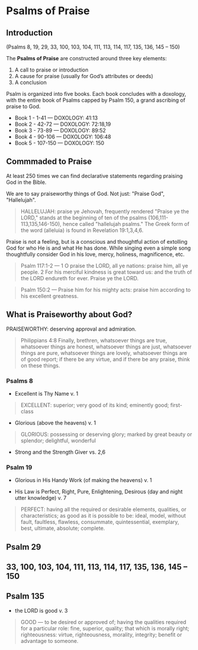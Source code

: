 # Psalms of Praise

## Introduction

(Psalms 8, 19, 29, 33, 100, 103, 104, 111, 113, 114, 117, 135, 136, 145 – 150)

The **Psalms of Praise** are constructed around three key elements: 

1. A call to praise or introduction
2. A cause for praise (usually for God’s attributes or deeds)
3. A conclusion

Psalm is organized into five books. Each book concludes with a doxology, with the entire book of Psalms capped by Psalm 150, a grand ascribing of praise to God.

- Book 1 - 1-41 &mdash; DOXOLOGY: 41:13  
- Book 2 - 42-72 &mdash; DOXOLOGY:  72:18,19 
- Book 3 - 73-89  &mdash; DOXOLOGY:  89:52
- Book 4 - 90-106 &mdash; DOXOLOGY:  106:48
- Book 5 - 107-150 &mdash; DOXOLOGY:  150

## Commmaded to Praise

At least 250 times we can find declarative statements regarding praising God in the Bible.

We are to say praiseworthy things of God. Not just: "Praise God", "Hallelujah".

> HALLELUJAH: praise ye Jehovah, frequently rendered "Praise ye the LORD," stands at the beginning of ten of the psalms (106,111-113,135,146-150), hence called "hallelujah psalms." The Greek form of the word (alleluia) is found in Revelation 19:1,3,4,6.

Praise is not a feeling, but is a conscious and thoughtful action of extolling God for who He is and what He has done. While singing even a simple song thoughtfully consider God in his love, mercy, holiness, magnificence, etc.

> Psalm 117:1-2 &mdash; 1 O praise the LORD, all ye nations: praise him, all ye people.
2 For his merciful kindness is great toward us: and the truth of the LORD endureth for ever. Praise ye the LORD.

> Psalm 150:2 &mdash; Praise him for his mighty acts: praise him according to his excellent greatness.

## What is Praiseworthy about God?

PRAISEWORTHY: deserving approval and admiration.

> Philippians 4:8 Finally, brethren, whatsoever things are true, whatsoever things are honest, whatsoever things are just, whatsoever things are pure, whatsoever things are lovely, whatsoever things are of good report; if there be any virtue, and if there be any praise, think on these things.

### Psalms 8

 - Excellent is Thy Name v. 1

> EXCELLENT: superior; very good of its kind; eminently good; first-class

 - Glorious (above the heavens) v. 1

> GLORIOUS: possessing or deserving glory; marked by great beauty or splendor; delightful, wonderful

 - Strong and the Strength Giver vs. 2,6

### Psalm 19

- Glorious in His Handy Work (of making the heavens) v. 1

- His Law is Perfect, Right, Pure, Enlightening, Desirous (day and night utter knowledge) v. 7

> PERFECT: having all the required or desirable elements, qualities, or characteristics; as good as it is possible to be: ideal, model, without fault, faultless, flawless, consummate, quintessential, exemplary, best, ultimate, absolute; complete.

## Psalm 29

## 33, 100, 103, 104, 111, 113, 114, 117, 135, 136, 145 – 150

## Psalm 135

- the LORD is good v. 3

> GOOD &mdash; to be desired or approved of; having the qualities required for a particular role:	fine, superior, quality; that which is morally right; righteousness: virtue, righteousness, morality, integrity; benefit or advantage to someone.